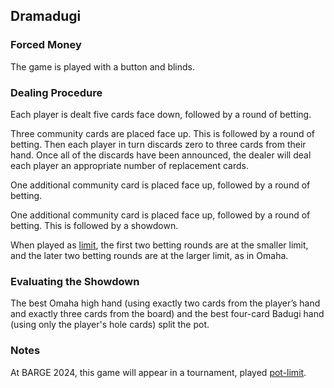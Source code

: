 Dramadugi
---------

### Forced Money

The game is played with a button and blinds.

### Dealing Procedure

Each player is dealt five cards face down, followed by a round of betting.

Three community cards are placed face up. This is followed by a round of
betting. Then each player in turn discards zero to three cards from their
hand. Once all of the discards have been announced, the dealer will deal each
player an appropriate number of replacement cards.

One additional community card is placed face up, followed by a round of betting.

One additional community card is placed face up, followed by a round of
betting. This is followed by a showdown.

When played as [limit](limit.md), the first two betting rounds are at the
smaller limit, and the later two betting rounds are at the larger limit, as in
Omaha.

### Evaluating the Showdown

The best Omaha high hand (using exactly two cards from the player’s hand and
exactly three cards from the board) and the best four-card Badugi hand (using
only the player's hole cards) split the pot.

### Notes

At BARGE 2024, this game will appear in a tournament, played [pot-limit](pot-limit.md).

